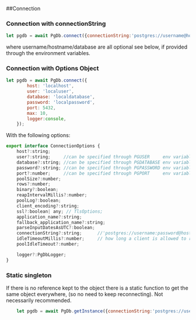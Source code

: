 ##Connection

### Connection with connectionString

``` js
let pgdb = await PgDb.connect({connectionString:'postgres://username@hostname/database', logger:console});
```

where username/hostname/database are all optional see below, if provided through the environment variables.

### Connection with Options Object
``` js
let pgdb = await PgDb.connect({
        host: 'localhost',
        user: 'localuser',
        database: 'localdatabase',
        password: 'localpassword', 
        port: 5432, 
        max: 10,
        logger:console,
    });
```

With the following options:
``` js
export interface ConnectionOptions {
    host?:string;
    user?:string;     //can be specified through PGUSER     env variable (defaults USER env var)
    database?:string; //can be specified through PGDATABASE env variable (defaults USER env var)
    password?:string; //can be specified through PGPASSWORD env variable
    port?:number;     //can be specified through PGPORT     env variable
    poolSize?:number;
    rows?:number;
    binary?:boolean;
    reapIntervalMillis?:number;
    poolLog?:boolean;
    client_encoding?:string;
    ssl?:boolean| any; // TlsOptions;
    application_name?:string;
    fallback_application_name?:string;
    parseInputDatesAsUTC?:boolean; 
    connectionString?:string;      //'postgres://username:password@hostname/database'
    idleTimeoutMillis?:number;     // how long a client is allowed to remain idle before being closed
    poolIdleTimeout?:number;

    logger?:PgDbLogger;
}
```

### Static singleton
If there is no reference kept to the object there is a static function to get the same object everywhere, 
(so no need to keep reconnecting). Not necessarily recommended.

``` js
    let pgdb = await PgDb.getInstance({connectionString:'postgres://username@hostname/database', logger:console});
```
